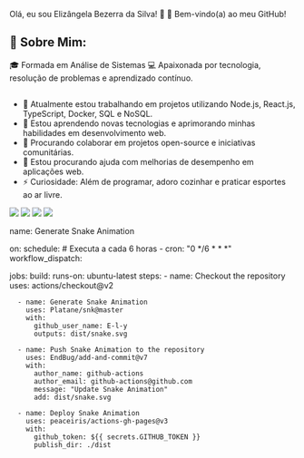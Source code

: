 Olá, eu sou Elizângela Bezerra da Silva! 👋
🌟 Bem-vindo(a) ao meu GitHub!

## 🚀 Sobre Mim:
🎓 Formada em Análise de Sistemas
💻 Apaixonada por tecnologia, resolução de problemas e aprendizado contínuo.

## 
- 🔭 Atualmente estou trabalhando em projetos utilizando Node.js, React.js, TypeScript, Docker, SQL e NoSQL.
- 🌱 Estou aprendendo novas tecnologias e aprimorando minhas habilidades em desenvolvimento web.
- 👯 Procurando colaborar em projetos open-source e iniciativas comunitárias.
- 🤔 Estou procurando ajuda com melhorias de desempenho em aplicações web.
- ⚡ Curiosidade: Além de programar, adoro cozinhar e praticar esportes ao ar livre.





 
<div> 
  <a href="https://instagram.com/rafaballerini" target="_blank"><img src="https://img.shields.io/badge/-Instagram-%23E4405F?style=for-the-badge&logo=instagram&logoColor=white" target="_blank"></a>
 <a href="https://discord.gg/wagxzStdcR" target="_blank"><img src="https://img.shields.io/badge/Discord-7289DA?style=for-the-badge&logo=discord&logoColor=white" target="_blank"></a> 
  <a href = "mailto:contatorafaballerini@gmail.com"><img src="https://img.shields.io/badge/-Gmail-%23333?style=for-the-badge&logo=gmail&logoColor=white" target="_blank"></a>
  <a href="https://www.linkedin.com/in/rafaella-ballerini-45875016a" target="_blank"><img src="https://img.shields.io/badge/-LinkedIn-%230077B5?style=for-the-badge&logo=linkedin&logoColor=white" target="_blank"></a>   
</div>

name: Generate Snake Animation

on:
  schedule:
    # Executa a cada 6 horas
    - cron: "0 */6 * * *"
  workflow_dispatch:

jobs:
  build:
    runs-on: ubuntu-latest
    steps:
      - name: Checkout the repository
        uses: actions/checkout@v2

      - name: Generate Snake Animation
        uses: Platane/snk@master
        with:
          github_user_name: E-l-y
          outputs: dist/snake.svg

      - name: Push Snake Animation to the repository
        uses: EndBug/add-and-commit@v7
        with:
          author_name: github-actions
          author_email: github-actions@github.com
          message: "Update Snake Animation"
          add: dist/snake.svg

      - name: Deploy Snake Animation
        uses: peaceiris/actions-gh-pages@v3
        with:
          github_token: ${{ secrets.GITHUB_TOKEN }}
          publish_dir: ./dist





  
